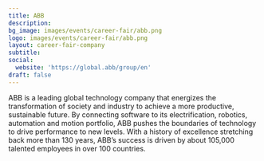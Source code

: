 ```yaml
---
title: ABB
description: 
bg_image: images/events/career-fair/abb.png
logo: images/events/career-fair/abb.png
layout: career-fair-company
subtitle: 
social:
  website: 'https://global.abb/group/en'
draft: false
---
```

ABB is a leading global technology company that energizes the transformation of society and industry to achieve a more productive, sustainable future. By connecting software to its electrification, robotics, automation and motion portfolio, ABB pushes the boundaries of technology to drive performance to new levels. With a history of excellence stretching back more than 130 years, ABB’s success is driven by about 105,000 talented employees in over 100 countries.